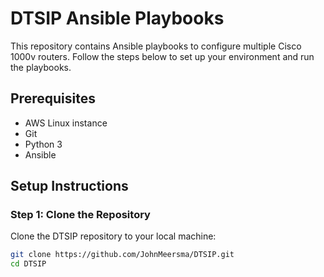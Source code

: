 # DTSIP Ansible Playbooks

This repository contains Ansible playbooks to configure multiple Cisco 1000v routers. Follow the steps below to set up your environment and run the playbooks.

## Prerequisites

- AWS Linux instance
- Git
- Python 3
- Ansible

## Setup Instructions

### Step 1: Clone the Repository

Clone the DTSIP repository to your local machine:

```sh
git clone https://github.com/JohnMeersma/DTSIP.git
cd DTSIP
